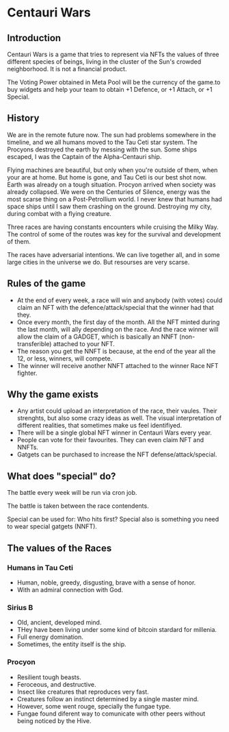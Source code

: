 # Centauri Wars

## Introduction

Centauri Wars is a game that tries to represent via NFTs the values of three different species of beings, living in the cluster of the Sun's crowded neighborhood. It is not a financial product.

The Voting Power obtained in Meta Pool will be the currency of the game.to buy widgets and help your team to obtain +1 Defence, or +1 Attach, or +1 Special.

## History

We are in the remote future now. The sun had problems somewhere in the timeline, and we all humans moved to the Tau Ceti star system. The Procyons destroyed the earth by messing with the sun. Some ships escaped, I was the Captain of the Alpha-Centauri ship.

Flying machines are beautiful, but only when you're outside of them, when your are at home. But home is gone, and Tau Ceti is our best shot now. Earth was already on a tough situation. Procyon arrived when society was already collapsed. We were on the Centuries of Silence, energy was the most scarse thing on a Post-Petrollium world. I never knew that humans had space ships until I saw them crashing on the ground. Destroying my city, during combat with a flying creature.

Three races are having constants encounters while cruising the Milky Way. The control of some of the routes was key for the survival and development of them.

The races have adversarial intentions. We can live together all, and in some large cities in the universe we do. But resourses are very scarse.

## Rules of the game

- At the end of every week, a race will win and anybody (with votes) could claim an NFT with the defence/attack/special that the winner had that they.
- Once every month, the first day of the month. All the NFT minted during the last month, will ally depending on the race. And the race winner will allow the claim of a GADGET, which is basically an NNFT (non-transferible) attached to your NFT.
- The reason you get the NNFT is because, at the end of the year all the 12, or less, winners, will compete.
- The winner will receive another NNFT attached to the winner Race NFT fighter.

## Why the game exists

- Any artist could upload an interpretation of the race, their vaules. Their strenghts, but also some crazy ideas as well. The visual interpretation of different realities, that sometimes make us feel identifiyed.
- There will be a single global NFT winner in Centauri Wars every year.
- People can vote for their favourites. They can even claim NFT and NNFTs.
- Gatgets can be purchased to increase the NFT defense/attack/special.

## What does "special" do?

The battle every week will be run via cron job.

The battle is taken between the race contendents.

Special can be used for: Who hits first?
Special also is something you need to wear special gatgets (NNFT).

## The values of the Races

### Humans in Tau Ceti

- Human, noble, greedy, disgusting, brave with a sense of honor.
- With an admiral connection with God.

### Sirius B

- Old, ancient, developed mind.
- THey have been living under some kind of bitcoin stardard for millenia.
- Full energy domination.
- Sometimes, the entity itself is the ship.

### Procyon

- Resilient tough beasts.
- Feroceous, and destructive.
- Insect like creatures that reproduces very fast.
- Creatures follow an instinct determined by a single master mind.
- However, some went rouge, specially the fungae type.
- Fungae found diferent way to comunicate with other peers without being noticed by the Hive.
